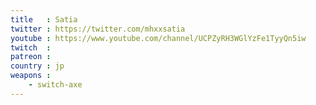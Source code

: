 ```yaml
---
title   : Satia
twitter : https://twitter.com/mhxxsatia
youtube : https://www.youtube.com/channel/UCPZyRH3WGlYzFe1TyyQn5iw
twitch  : 
patreon : 
country : jp
weapons :
    - switch-axe
---
```


